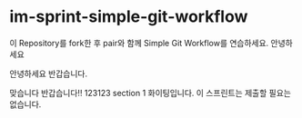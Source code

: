 # im-sprint-simple-git-workflow

이 Repository를 fork한 후 pair와 함께 Simple Git Workflow를 연습하세요.
안녕하세요

안녕하세요 반갑습니다.

맞습니다 반갑습니다!!
123123
section 1 화이팅입니다.
이 스프린트는 제출할 필요는 없습니다.
